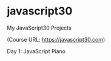 # javascript30
My JavaScript30 Projects

(Course URL: https://javascript30.com)

Day 1: JavaScript Piano
